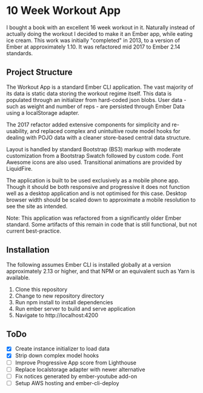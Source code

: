 # 10 Week Workout App

I bought a book with an excellent 16 week workout in it. Naturally instead of actually doing the workout I decided to make it an Ember app, while eating ice cream. This work was initially "completed" in 2013, to a version of Ember at approximately 1.10. It was refactored mid 2017 to Ember 2.14 standards.

## Project Structure

The Workout App is a standard Ember CLI application. The vast majority of its data is static data storing the workout regime itself. This data is populated through an initializer from hard-coded json blobs. User data - such as weight and number of reps - are persisted through Ember Data using a localStorage adapter.

The 2017 refactor added extensive components for simplicity and re-usability,  and replaced complex and unintuitive route model hooks for dealing with POJO data with a cleaner store-based central data structure.

Layout is handled by standard Bootstrap (BS3) markup with moderate customization from a Bootstrap Swatch followed by custom code. Font Awesome icons are also used. Transitional animations are provided by LiquidFire.

The application is built to be used exclusively as a mobile phone app. Though it should be both responsive and progressive it does not function well as a desktop application and is not optimised for this case. Desktop browser width should be scaled down to approximate a mobile resolution to see the site as intended.

Note: This application was refactored from a significantly older Ember standard. Some artifacts of this remain in code that is still functional, but not current best-practice. 

## Installation
The following assumes Ember CLI is installed globally at a version approximately 2.13 or higher, and that NPM or an equivalent such as Yarn is available.

1. Clone this repository
2. Change to new repository directory
3. Run npm install to install dependencies
4. Run ember server to build and serve application
5. Navigate to http://localhost:4200

## ToDo

- [x] Create instance initializer to load data
- [x] Strip down complex model hooks
- [ ] Improve Progressive App score from Lighthouse
- [ ] Replace localstorage adapter with newer alternative
- [ ] Fix notices generated by ember-youtube add-on
- [ ] Setup AWS hosting and ember-cli-deploy